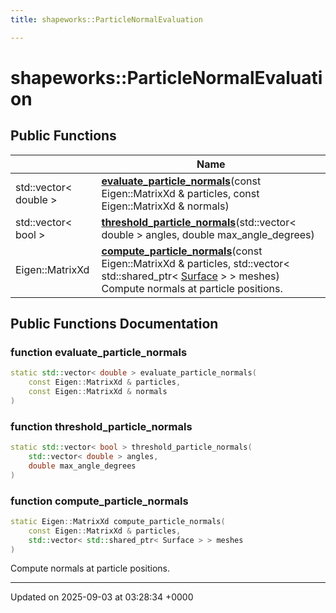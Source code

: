 ```yaml
---
title: shapeworks::ParticleNormalEvaluation

---
```


# shapeworks::ParticleNormalEvaluation





## Public Functions

|                | Name           |
| -------------- | -------------- |
| std::vector< double > | **[evaluate_particle_normals](../Classes/classshapeworks_1_1ParticleNormalEvaluation.md#function-evaluate-particle-normals)**(const Eigen::MatrixXd & particles, const Eigen::MatrixXd & normals) |
| std::vector< bool > | **[threshold_particle_normals](../Classes/classshapeworks_1_1ParticleNormalEvaluation.md#function-threshold-particle-normals)**(std::vector< double > angles, double max_angle_degrees) |
| Eigen::MatrixXd | **[compute_particle_normals](../Classes/classshapeworks_1_1ParticleNormalEvaluation.md#function-compute-particle-normals)**(const Eigen::MatrixXd & particles, std::vector< std::shared_ptr< [Surface](../Classes/classshapeworks_1_1Surface.md) > > meshes)<br>Compute normals at particle positions.  |

## Public Functions Documentation

### function evaluate_particle_normals

```cpp
static std::vector< double > evaluate_particle_normals(
    const Eigen::MatrixXd & particles,
    const Eigen::MatrixXd & normals
)
```


### function threshold_particle_normals

```cpp
static std::vector< bool > threshold_particle_normals(
    std::vector< double > angles,
    double max_angle_degrees
)
```


### function compute_particle_normals

```cpp
static Eigen::MatrixXd compute_particle_normals(
    const Eigen::MatrixXd & particles,
    std::vector< std::shared_ptr< Surface > > meshes
)
```

Compute normals at particle positions. 

-------------------------------

Updated on 2025-09-03 at 03:28:34 +0000